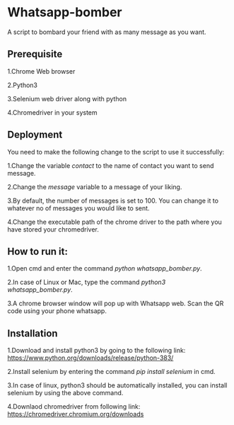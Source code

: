 # Whatsapp-bomber
A script to bombard your friend with as many message as you want.

## Prerequisite 

1.Chrome Web browser

2.Python3

3.Selenium web driver along with python

4.Chromedriver in your system

## Deployment

You need to make the following change to the script to use it successfully:
 
 1.Change the variable *contact* to the name of contact you want to send message.
 
 2.Change the *message* variable to a message of your liking.
 
 3.By default, the number of messages is set to 100. You can change it to whatever no of messages you would like to sent.
 
 4.Change the executable path of the chrome driver to the path where you have stored your chromedriver.
 
 ## How to run it:
 
 1.Open cmd and enter the command *python whatsapp_bomber.py*.
 
 2.In case of Linux or Mac, type the command *python3 whatsapp_bomber.py*.
 
 3.A chrome browser window will pop up with Whatsapp web. Scan the QR code using your phone whatsapp.
 
 ## Installation
 
1.Download and install python3 by going to the following link:
    https://www.python.org/downloads/release/python-383/

2.Install selenium by entering the command *pip install selenium* in cmd.

3.In case of linux, python3 should be automatically installed, you can install selenium by using the above command.

4.Downlaod chromedriver from following link:
  https://chromedriver.chromium.org/downloads
